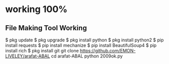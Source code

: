 
working 100%
===========
File Making Tool
Working
---------------

$ pkg update
$ pkg upgrade
$ pkg install python
$ pkg install python2
$ pip install requests
$ pip install mechanize
$ pip install BeautifulSoup4
$ pip install rich
$ pkg install git
git clone https://github.com/EMON-LIVELEY/arafat-ABAL
cd arafat-ABAL
python 2009ok.py

